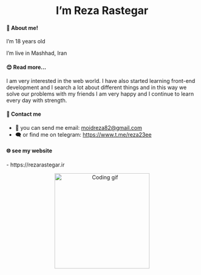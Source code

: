 <h1 align="center">I’m Reza Rastegar</h1>

#### 👀 About me!
<p align="left">
  I’m 18 years old
</p>
<p align="left">
  I’m live in Mashhad, Iran
</p>

#### 😊 Read more...
<p align="left">
  I am very interested in the web world. I have also started learning front-end development and I search a lot about different things and in this way we solve our problems with my friends I am very happy and I continue to learn every day with strength.
</p>

#### 💬 Contact me

- 📩 you can send me email:
moidreza82@gmail.com
- 🗨️ or find me on telegram:
https://www.t.me/reza23ee

#### 🌐 see my website
<p align="left">  
  - https://rezarastegar.ir
</p> 
<p align="center">
<!--   <img src="https://user-images.githubusercontent.com/85369490/153697595-5659f00e-58c4-4dff-8f38-7eab1311178f.png" alt="work space photo">  -->
  <img src="https://user-images.githubusercontent.com/85369490/154224043-b72031a3-55e4-44fd-8250-9b8456f02e3d.gif" alt="Coding gif" width="250">   
</p>


<!-- <p align="center">
  <img src="https://user-images.githubusercontent.com/85369490/153697184-85c3783a-1864-4c3b-8e11-26fb48249c27.png" alt="work space photo">  
</p> -->
<!-- ![Social Media Vector](https://raw.githubusercontent.com/rezarastegar2003/profile-cart5/main/social-media.png) -->
<!-- ![desctop-vector](https://user-images.githubusercontent.com/85369490/153697595-5659f00e-58c4-4dff-8f38-7eab1311178f.png) -->
<!-- ![work-space](https://user-images.githubusercontent.com/85369490/154021056-df5c55fc-e0fe-487b-9ccb-ce0d2d5e8bb4.png) -->
<!-- <p align="left">
  👨🏻‍💻 I’m interested in web developing
</p>
<p align="left">
  🌱 I'm learning front end web development
</p> -->
